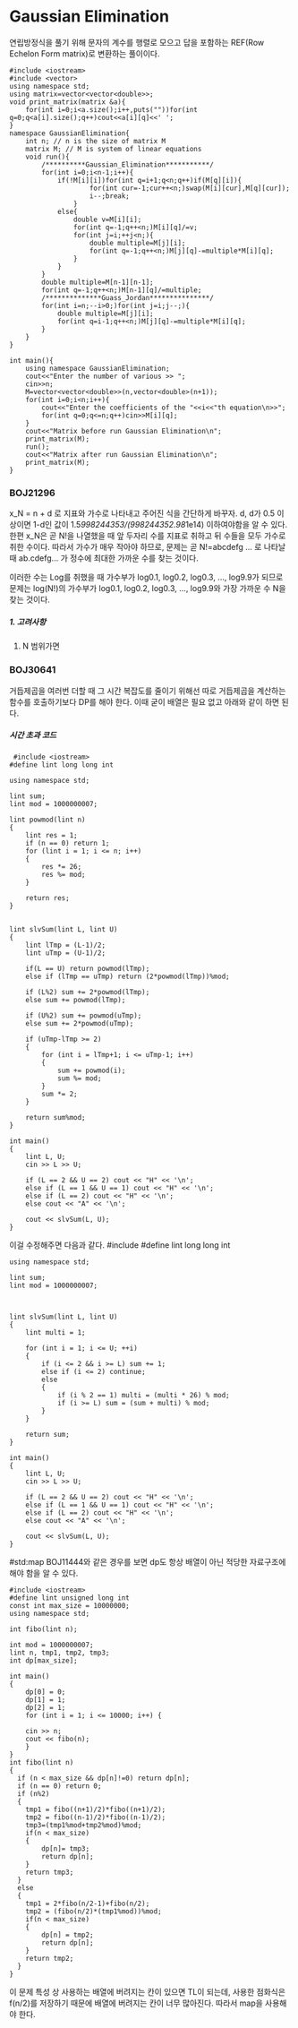 # Gaussian Elimination
연립방정식을 풀기 위해 문자의 계수를 행렬로 모으고 답을 포함하는 REF(Row Echelon Form matrix)로 변환하는 풀이이다.

    #include <iostream>
    #include <vector>
    using namespace std;
    using matrix=vector<vector<double>>;
    void print_matrix(matrix &a){
        for(int i=0;i<a.size();i++,puts(""))for(int q=0;q<a[i].size();q++)cout<<a[i][q]<<' ';
    }
    namespace GaussianElimination{
        int n; // n is the size of matrix M
        matrix M; // M is system of linear equations
        void run(){
            /**********Gaussian_Elimination***********/
            for(int i=0;i<n-1;i++){
                if(!M[i][i])for(int q=i+1;q<n;q++)if(M[q][i]){
                        for(int cur=-1;cur++<n;)swap(M[i][cur],M[q][cur]);
                        i--;break;
                    }
                else{
                    double v=M[i][i];
                    for(int q=-1;q++<n;)M[i][q]/=v;
                    for(int j=i;++j<n;){
                        double multiple=M[j][i];
                        for(int q=-1;q++<n;)M[j][q]-=multiple*M[i][q];
                    }
                }
            }
            double multiple=M[n-1][n-1];
            for(int q=-1;q++<n;)M[n-1][q]/=multiple;
            /**************Guass_Jordan***************/
            for(int i=n;--i>0;)for(int j=i;j--;){
                double multiple=M[j][i];
                for(int q=i-1;q++<n;)M[j][q]-=multiple*M[i][q];
            }
        }
    }
    
    int main(){
        using namespace GaussianElimination;
        cout<<"Enter the number of various >> ";
        cin>>n;
        M=vector<vector<double>>(n,vector<double>(n+1));
        for(int i=0;i<n;i++){
            cout<<"Enter the coefficients of the "<<i<<"th equation\n>>";
            for(int q=0;q<=n;q++)cin>>M[i][q];
        }
        cout<<"Matrix before run Gaussian Elimination\n";
        print_matrix(M);
        run();
        cout<<"Matrix after run Gaussian Elimination\n";
        print_matrix(M);
    }


### BOJ21296

x_N = n + d 로 지표와 가수로 나타내고 주어진 식을 간단하게 바꾸자.
d, d가 0.5 이상이면 1-d인 값이 1.5*998244353/(998244352.98*1e14) 이하여야함을 알 수 있다.
한편 x_N은 곧 N!을 나열했을 때 앞 두자리 수를 지표로 취하고 뒤 수들을 모두 가수로 취한 수이다.
따라서 가수가 매우 작아야 하므로, 문제는 곧 N!=abcdefg ... 로 나타날 때
ab.cdefg... 가 정수에 최대한 가까운 수를 찾는 것이다.

이러한 수는 Log를 취했을 때 가수부가 log0.1, log0.2, log0.3, ..., log9.9가 되므로
문제는 log(N!)의 가수부가 log0.1, log0.2, log0.3, ..., log9.9와 가장 가까운 수 N을 찾는 것이다.

##### 1. 고려사항
1. N 범위가면

### BOJ30641
거듭제곱을 여러번 더할 때 그 시간 복잡도를 줄이기 위해선 따로 거듭제곱을 계산하는 함수를 호출하기보다 DP를 해야 한다. 이때 굳이 배열은 필요 없고 아래와 같이 하면 된다.
 ##### 시간 초과 코드
     #include <iostream>
    #define lint long long int

    using namespace std;

    lint sum;
    lint mod = 1000000007;

    lint powmod(lint n)  
    {
        lint res = 1;
    	if (n == 0) return 1;
        for (lint i = 1; i <= n; i++)
        {
            res *= 26; 
            res %= mod;
        }
        
        return res;
    }


    lint slvSum(lint L, lint U)
    {	
    	lint lTmp = (L-1)/2;
    	lint uTmp = (U-1)/2;
    	
    	if(L == U) return powmod(lTmp);
    	else if (lTmp == uTmp) return (2*powmod(lTmp))%mod;
    	
    	if (L%2) sum += 2*powmod(lTmp); 
    	else sum += powmod(lTmp);
    	
    	if (U%2) sum += powmod(uTmp);
    	else sum += 2*powmod(uTmp);
    	
    	if (uTmp-lTmp >= 2)
    	{
    		for (int i = lTmp+1; i <= uTmp-1; i++)
    		{
    			sum += powmod(i);
    			sum %= mod;
    		}
    		sum *= 2;	
    	}
    	
    	return sum%mod;
    }

    int main()
    {
        lint L, U;
        cin >> L >> U;
        
        if (L == 2 && U == 2) cout << "H" << '\n'; 
        else if (L == 1 && U == 1) cout << "H" << '\n';
        else if (L == 2) cout << "H" << '\n';
    	else cout << "A" << '\n';
    	
        cout << slvSum(L, U);
    }



    

이걸 수정해주면 다음과 같다.
    #include <iostream>
    #define lint long long int

    using namespace std;

    lint sum;
    lint mod = 1000000007;



    lint slvSum(lint L, lint U)
    {	
    	lint multi = 1;

    	for (int i = 1; i <= U; ++i)
        {
        	if (i <= 2 && i >= L) sum += 1;
        	else if (i <= 2) continue;
        	else
        	{
        		if (i % 2 == 1) multi = (multi * 26) % mod;
          		if (i >= L) sum = (sum + multi) % mod;	
    		}
        }

    	return sum;
    }

    int main()
    {
        lint L, U;
        cin >> L >> U;

        if (L == 2 && U == 2) cout << "H" << '\n'; 
        else if (L == 1 && U == 1) cout << "H" << '\n';
        else if (L == 2) cout << "H" << '\n';
    	else cout << "A" << '\n';

        cout << slvSum(L, U);
    }



#std:map
BOJ11444와 같은 경우를 보면 dp도 항상 배열이 아닌 적당한 자료구조에 해야 함을 알 수 있다.

    #include <iostream>
    #define lint unsigned long int
    const int max_size = 10000000;
    using namespace std;
    
    int fibo(lint n);
    
    int mod = 1000000007;
    lint n, tmp1, tmp2, tmp3;
    int dp[max_size];
    
    int main()
    {
        dp[0] = 0;
        dp[1] = 1;
        dp[2] = 1;
        for (int i = 1; i <= 10000; i++) {
    
        cin >> n;
        cout << fibo(n);
        }
    }
    int fibo(lint n)
    {
      if (n < max_size && dp[n]!=0) return dp[n]; 
      if (n == 0) return 0;
      if (n%2)
      {
        tmp1 = fibo((n+1)/2)*fibo((n+1)/2);
        tmp2 = fibo((n-1)/2)*fibo((n-1)/2);
        tmp3=(tmp1%mod+tmp2%mod)%mod;
        if(n < max_size)
        {
            dp[n]= tmp3;
            return dp[n];
        } 
        return tmp3;
      }
      else
      {
        tmp1 = 2*fibo(n/2-1)+fibo(n/2);
        tmp2 = (fibo(n/2)*(tmp1%mod))%mod;
        if(n < max_size)
        {
            dp[n] = tmp2;
            return dp[n];
        }
        return tmp2; 
      }
    }

이 문제 특성 상 사용하는 배열에 버려지는 칸이 있으면 TL이 되는데, 사용한 점화식은 f(n/2)를 저장하기 때문에 배열에 버려지는 칸이 너무 많아진다. 따라서 map을 사용해야 한다.
